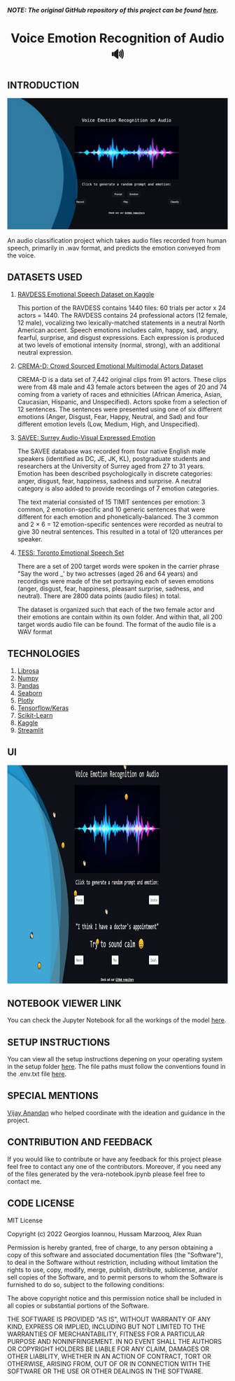 ***NOTE: The original GitHub repository of this project can be found [here](https://github.com/AlexOneUp/VERA_CTP).***

<div>
    <h1  align="center" >Voice Emotion Recognition of Audio 🔊</h1>
</div>

## INTRODUCTION

<p align="center">
   <a
      href="https://stock.adobe.com/search?k=waveform&asset_id=327369570" target="_blank">
      <img src="/frontend/styles/VERA-landing.gif"
      alt="Waveform illustration" width="600" height="300"/>
   </a>
</p>

An audio classification project which takes audio files recorded from human speech, primarily in .wav format, and predicts the emotion conveyed from the voice.

## DATASETS USED

1. [RAVDESS Emotional Speech Dataset on Kaggle](https://www.kaggle.com/uwrfkaggler/ravdess-emotional-speech-audio)
   <br />
   <p>This portion of the RAVDESS contains 1440 files: 60 trials per actor x 24 actors = 1440. The RAVDESS contains 24 professional actors (12 female, 12 male), vocalizing two lexically-matched statements in a neutral North American accent. Speech emotions includes calm, happy, sad, angry, fearful, surprise, and disgust expressions. Each expression is produced at two levels of emotional intensity (normal, strong), with an additional neutral expression.</p>

2. [CREMA-D: Crowd Sourced Emotional Multimodal Actors Dataset](https://www.kaggle.com/datasets/ejlok1/cremad)
   <br>
   <p>CREMA-D is a data set of 7,442 original clips from 91 actors. These clips were from 48 male and 43 female actors between the ages of 20 and 74 coming from a variety of races and ethnicities (African America, Asian, Caucasian, Hispanic, and Unspecified). Actors spoke from a selection of 12 sentences. The sentences were presented using one of six different emotions (Anger, Disgust, Fear, Happy, Neutral, and Sad) and four different emotion levels (Low, Medium, High, and Unspecified).</p>

3. [SAVEE: Surrey Audio-Visual Expressed Emotion](https://www.kaggle.com/datasets/ejlok1/surrey-audiovisual-expressed-emotion-savee)
   <br>
   <p>The SAVEE database was recorded from four native English male speakers (identified as DC, JE, JK, KL), postgraduate students and researchers at the University of Surrey aged from 27 to 31 years. Emotion has been described psychologically in discrete categories: anger, disgust, fear, happiness, sadness and surprise. A neutral category is also added to provide recordings of 7 emotion categories.<br>

   The text material consisted of 15 TIMIT sentences per emotion: 3 common, 2 emotion-specific and 10 generic sentences that were different for each emotion and phonetically-balanced. The 3 common and 2 × 6 = 12 emotion-specific sentences were recorded as neutral to give 30 neutral sentences. This resulted in a total of 120 utterances per speaker.</p>

4. [TESS: Toronto Emotional Speech Set](https://www.kaggle.com/datasets/ejlok1/toronto-emotional-speech-set-tess)
   <br>
   <p>There are a set of 200 target words were spoken in the carrier phrase "Say the word _' by two actresses (aged 26 and 64 years) and recordings were made of the set portraying each of seven emotions (anger, disgust, fear, happiness, pleasant surprise, sadness, and neutral). There are 2800 data points (audio files) in total.<br>

   The dataset is organized such that each of the two female actor and their emotions are contain within its own folder. And within that, all 200 target words audio file can be found. The format of the audio file is a WAV format</p>

## TECHNOLOGIES

1. [Librosa](https://librosa.org)
2. [Numpy](https://numpy.org/)
3. [Pandas](https://pandas.pydata.org/)
4. [Seaborn](https://seaborn.pydata.org/)
5. [Plotly](https://plotly.com/)
6. [Tensorflow/Keras](https://www.tensorflow.org/)
7. [Scikit-Learn](https://scikit-learn.org/stable/)
8. [Kaggle](https://www.kaggle.com/)
9. [Streamlit](https://streamlit.io/)

## UI
<p align="center">
   <img src="/frontend/styles/UI.png"
      alt="User Interface Design illustration" width="1600" height="500"/>
</p>

## NOTEBOOK VIEWER LINK

You can check the Jupyter Notebook for all the workings of the model [here](https://nbviewer.org/github/GeorgiosIoannouCoder/vera/blob/main/backend/vera-notebook.ipynb).

## SETUP INSTRUCTIONS

You can view all the setup instructions depening on your operating system in the setup folder [here](https://github.com/GeorgiosIoannouCoder/vera/tree/main/setup).
The file paths must follow the conventions found in the .env.txt file [here](https://github.com/GeorgiosIoannouCoder/vera/blob/main/.env.txt).
## SPECIAL MENTIONS

[Vijay Anandan](https://www.linkedin.com/in/vijay-anadan) who helped coordinate with the ideation and guidance in the project.

## CONTRIBUTION AND FEEDBACK

If you would like to contribute or have any feedback for this project please feel free to contact any one of the contributors. Moreover, if you need any of the files generated by the vera-notebook.ipynb please feel free to contact me.

## CODE LICENSE

MIT License

Copyright (c) 2022 Georgios Ioannou, Hussam Marzooq, Alex Ruan

Permission is hereby granted, free of charge, to any person obtaining a copy
of this software and associated documentation files (the "Software"), to deal
in the Software without restriction, including without limitation the rights
to use, copy, modify, merge, publish, distribute, sublicense, and/or sell
copies of the Software, and to permit persons to whom the Software is
furnished to do so, subject to the following conditions:

The above copyright notice and this permission notice shall be included in all
copies or substantial portions of the Software.

THE SOFTWARE IS PROVIDED "AS IS", WITHOUT WARRANTY OF ANY KIND, EXPRESS OR
IMPLIED, INCLUDING BUT NOT LIMITED TO THE WARRANTIES OF MERCHANTABILITY,
FITNESS FOR A PARTICULAR PURPOSE AND NONINFRINGEMENT. IN NO EVENT SHALL THE
AUTHORS OR COPYRIGHT HOLDERS BE LIABLE FOR ANY CLAIM, DAMAGES OR OTHER
LIABILITY, WHETHER IN AN ACTION OF CONTRACT, TORT OR OTHERWISE, ARISING FROM,
OUT OF OR IN CONNECTION WITH THE SOFTWARE OR THE USE OR OTHER DEALINGS IN THE
SOFTWARE.
